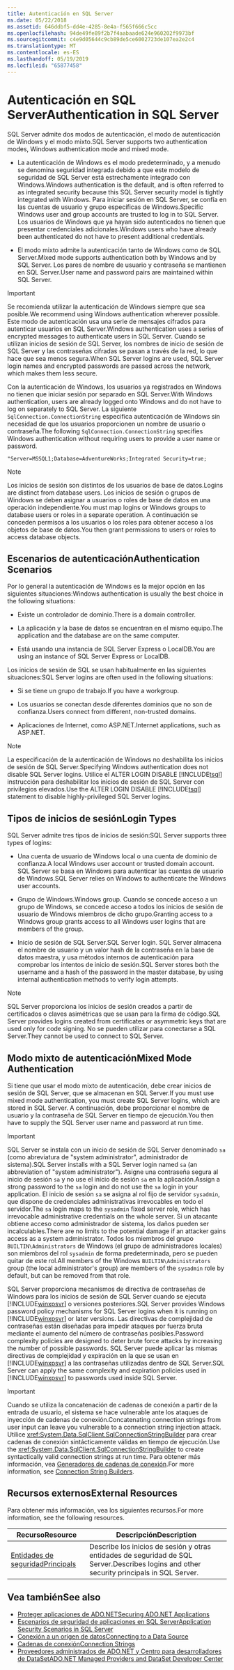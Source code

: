 ```yaml
---
title: Autenticación en SQL Server
ms.date: 05/22/2018
ms.assetid: 646ddbf5-dd4e-4285-8e4a-f565f666c5cc
ms.openlocfilehash: 94de49fe89f2b7f4aabaade624e960202f9973bf
ms.sourcegitcommit: c4e9d05644c9cb89de5ce6002723de107ea2e2c4
ms.translationtype: MT
ms.contentlocale: es-ES
ms.lasthandoff: 05/19/2019
ms.locfileid: "65877458"
---
```

# <a name="authentication-in-sql-server"></a><span data-ttu-id="bbda1-102">Autenticación en SQL Server</span><span class="sxs-lookup"><span data-stu-id="bbda1-102">Authentication in SQL Server</span></span>
<span data-ttu-id="bbda1-103">SQL Server admite dos modos de autenticación, el modo de autenticación de Windows y el modo mixto.</span><span class="sxs-lookup"><span data-stu-id="bbda1-103">SQL Server supports two authentication modes, Windows authentication mode and mixed mode.</span></span>  
  
- <span data-ttu-id="bbda1-104">La autenticación de Windows es el modo predeterminado, y a menudo se denomina seguridad integrada debido a que este modelo de seguridad de SQL Server está estrechamente integrado con Windows.</span><span class="sxs-lookup"><span data-stu-id="bbda1-104">Windows authentication is the default, and is often referred to as integrated security because this SQL Server security model is tightly integrated with Windows.</span></span> <span data-ttu-id="bbda1-105">Para iniciar sesión en SQL Server, se confía en las cuentas de usuario y grupo específicas de Windows.</span><span class="sxs-lookup"><span data-stu-id="bbda1-105">Specific Windows user and group accounts are trusted to log in to SQL Server.</span></span> <span data-ttu-id="bbda1-106">Los usuarios de Windows que ya hayan sido autenticados no tienen que presentar credenciales adicionales.</span><span class="sxs-lookup"><span data-stu-id="bbda1-106">Windows users who have already been authenticated do not have to present additional credentials.</span></span>  
  
- <span data-ttu-id="bbda1-107">El modo mixto admite la autenticación tanto de Windows como de SQL Server.</span><span class="sxs-lookup"><span data-stu-id="bbda1-107">Mixed mode supports authentication both by Windows and by SQL Server.</span></span> <span data-ttu-id="bbda1-108">Los pares de nombre de usuario y contraseña se mantienen en SQL Server.</span><span class="sxs-lookup"><span data-stu-id="bbda1-108">User name and password pairs are maintained within SQL Server.</span></span>  
  
> [!IMPORTANT]
>  <span data-ttu-id="bbda1-109">Se recomienda utilizar la autenticación de Windows siempre que sea posible.</span><span class="sxs-lookup"><span data-stu-id="bbda1-109">We recommend using Windows authentication wherever possible.</span></span> <span data-ttu-id="bbda1-110">Este modo de autenticación usa una serie de mensajes cifrados para autenticar usuarios en SQL Server.</span><span class="sxs-lookup"><span data-stu-id="bbda1-110">Windows authentication uses a series of encrypted messages to authenticate users in SQL Server.</span></span> <span data-ttu-id="bbda1-111">Cuando se utilizan inicios de sesión de SQL Server, los nombres de inicio de sesión de SQL Server y las contraseñas cifradas se pasan a través de la red, lo que hace que sea menos segura.</span><span class="sxs-lookup"><span data-stu-id="bbda1-111">When SQL Server logins are used, SQL Server login names and encrypted passwords are passed across the network, which makes them less secure.</span></span>  
  
 <span data-ttu-id="bbda1-112">Con la autenticación de Windows, los usuarios ya registrados en Windows no tienen que iniciar sesión por separado en SQL Server.</span><span class="sxs-lookup"><span data-stu-id="bbda1-112">With Windows authentication, users are already logged onto Windows and do not have to log on separately to SQL Server.</span></span> <span data-ttu-id="bbda1-113">La siguiente `SqlConnection.ConnectionString` especifica autenticación de Windows sin necesidad de que los usuarios proporcionen un nombre de usuario o contraseña.</span><span class="sxs-lookup"><span data-stu-id="bbda1-113">The following `SqlConnection.ConnectionString` specifies Windows authentication without requiring users to provide a user name or password.</span></span>  
  
```  
"Server=MSSQL1;Database=AdventureWorks;Integrated Security=true;  
```  
  
> [!NOTE]
>  <span data-ttu-id="bbda1-114">Los inicios de sesión son distintos de los usuarios de base de datos.</span><span class="sxs-lookup"><span data-stu-id="bbda1-114">Logins are distinct from database users.</span></span> <span data-ttu-id="bbda1-115">Los inicios de sesión o grupos de Windows se deben asignar a usuarios o roles de base de datos en una operación independiente.</span><span class="sxs-lookup"><span data-stu-id="bbda1-115">You must map logins or Windows groups to database users or roles in a separate operation.</span></span> <span data-ttu-id="bbda1-116">A continuación se conceden permisos a los usuarios o los roles para obtener acceso a los objetos de base de datos.</span><span class="sxs-lookup"><span data-stu-id="bbda1-116">You then grant permissions to users or roles to access database objects.</span></span>  
  
## <a name="authentication-scenarios"></a><span data-ttu-id="bbda1-117">Escenarios de autenticación</span><span class="sxs-lookup"><span data-stu-id="bbda1-117">Authentication Scenarios</span></span>  
 <span data-ttu-id="bbda1-118">Por lo general la autenticación de Windows es la mejor opción en las siguientes situaciones:</span><span class="sxs-lookup"><span data-stu-id="bbda1-118">Windows authentication is usually the best choice in the following situations:</span></span>  
  
- <span data-ttu-id="bbda1-119">Existe un controlador de dominio.</span><span class="sxs-lookup"><span data-stu-id="bbda1-119">There is a domain controller.</span></span>  
  
- <span data-ttu-id="bbda1-120">La aplicación y la base de datos se encuentran en el mismo equipo.</span><span class="sxs-lookup"><span data-stu-id="bbda1-120">The application and the database are on the same computer.</span></span>  
  
- <span data-ttu-id="bbda1-121">Está usando una instancia de SQL Server Express o LocalDB.</span><span class="sxs-lookup"><span data-stu-id="bbda1-121">You are using an instance of SQL Server Express or LocalDB.</span></span>  
  
 <span data-ttu-id="bbda1-122">Los inicios de sesión de SQL se usan habitualmente en las siguientes situaciones:</span><span class="sxs-lookup"><span data-stu-id="bbda1-122">SQL Server logins are often used in the following situations:</span></span>  
  
- <span data-ttu-id="bbda1-123">Si se tiene un grupo de trabajo.</span><span class="sxs-lookup"><span data-stu-id="bbda1-123">If you have a workgroup.</span></span>  
  
- <span data-ttu-id="bbda1-124">Los usuarios se conectan desde diferentes dominios que no son de confianza.</span><span class="sxs-lookup"><span data-stu-id="bbda1-124">Users connect from different, non-trusted domains.</span></span>  
  
- <span data-ttu-id="bbda1-125">Aplicaciones de Internet, como ASP.NET.</span><span class="sxs-lookup"><span data-stu-id="bbda1-125">Internet applications, such as ASP.NET.</span></span>  
  
> [!NOTE]
>  <span data-ttu-id="bbda1-126">La especificación de la autenticación de Windows no deshabilita los inicios de sesión de SQL Server.</span><span class="sxs-lookup"><span data-stu-id="bbda1-126">Specifying Windows authentication does not disable SQL Server logins.</span></span> <span data-ttu-id="bbda1-127">Utilice el ALTER LOGIN DISABLE [!INCLUDE[tsql](../../../../../includes/tsql-md.md)] instrucción para deshabilitar los inicios de sesión de SQL Server con privilegios elevados.</span><span class="sxs-lookup"><span data-stu-id="bbda1-127">Use the ALTER LOGIN DISABLE [!INCLUDE[tsql](../../../../../includes/tsql-md.md)] statement to disable highly-privileged SQL Server logins.</span></span>  
  
## <a name="login-types"></a><span data-ttu-id="bbda1-128">Tipos de inicios de sesión</span><span class="sxs-lookup"><span data-stu-id="bbda1-128">Login Types</span></span>  
 <span data-ttu-id="bbda1-129">SQL Server admite tres tipos de inicios de sesión:</span><span class="sxs-lookup"><span data-stu-id="bbda1-129">SQL Server supports three types of logins:</span></span>  
  
- <span data-ttu-id="bbda1-130">Una cuenta de usuario de Windows local o una cuenta de dominio de confianza.</span><span class="sxs-lookup"><span data-stu-id="bbda1-130">A local Windows user account or trusted domain account.</span></span> <span data-ttu-id="bbda1-131">SQL Server se basa en Windows para autenticar las cuentas de usuario de Windows.</span><span class="sxs-lookup"><span data-stu-id="bbda1-131">SQL Server relies on Windows to authenticate the Windows user accounts.</span></span>  
  
- <span data-ttu-id="bbda1-132">Grupo de Windows.</span><span class="sxs-lookup"><span data-stu-id="bbda1-132">Windows group.</span></span> <span data-ttu-id="bbda1-133">Cuando se concede acceso a un grupo de Windows, se concede acceso a todos los inicios de sesión de usuario de Windows miembros de dicho grupo.</span><span class="sxs-lookup"><span data-stu-id="bbda1-133">Granting access to a Windows group grants access to all Windows user logins that are members of the group.</span></span>  
  
- <span data-ttu-id="bbda1-134">Inicio de sesión de SQL Server.</span><span class="sxs-lookup"><span data-stu-id="bbda1-134">SQL Server login.</span></span> <span data-ttu-id="bbda1-135">SQL Server almacena el nombre de usuario y un valor hash de la contraseña en la base de datos maestra, y usa métodos internos de autenticación para comprobar los intentos de inicio de sesión.</span><span class="sxs-lookup"><span data-stu-id="bbda1-135">SQL Server stores both the username and a hash of the password in the master database, by using internal authentication methods to verify login attempts.</span></span>  
  
> [!NOTE]
>  <span data-ttu-id="bbda1-136">SQL Server proporciona los inicios de sesión creados a partir de certificados o claves asimétricas que se usan para la firma de código.</span><span class="sxs-lookup"><span data-stu-id="bbda1-136">SQL Server provides logins created from certificates or asymmetric keys that are used only for code signing.</span></span> <span data-ttu-id="bbda1-137">No se pueden utilizar para conectarse a SQL Server.</span><span class="sxs-lookup"><span data-stu-id="bbda1-137">They cannot be used to connect to SQL Server.</span></span>  
  
## <a name="mixed-mode-authentication"></a><span data-ttu-id="bbda1-138">Modo mixto de autenticación</span><span class="sxs-lookup"><span data-stu-id="bbda1-138">Mixed Mode Authentication</span></span>  
 <span data-ttu-id="bbda1-139">Si tiene que usar el modo mixto de autenticación, debe crear inicios de sesión de SQL Server, que se almacenan en SQL Server.</span><span class="sxs-lookup"><span data-stu-id="bbda1-139">If you must use mixed mode authentication, you must create SQL Server logins, which are stored in SQL Server.</span></span> <span data-ttu-id="bbda1-140">A continuación, debe proporcionar el nombre de usuario y la contraseña de SQL Server en tiempo de ejecución.</span><span class="sxs-lookup"><span data-stu-id="bbda1-140">You then have to supply the SQL Server user name and password at run time.</span></span>  
  
> [!IMPORTANT]
>  <span data-ttu-id="bbda1-141">SQL Server se instala con un inicio de sesión de SQL Server denominado `sa` (como abreviatura de "system administrator", administrador de sistema).</span><span class="sxs-lookup"><span data-stu-id="bbda1-141">SQL Server installs with a SQL Server login named `sa` (an abbreviation of "system administrator").</span></span> <span data-ttu-id="bbda1-142">Asigne una contraseña segura al inicio de sesión `sa` y no use el inicio de sesión `sa` en la aplicación.</span><span class="sxs-lookup"><span data-stu-id="bbda1-142">Assign a strong password to the `sa` login and do not use the `sa` login in your application.</span></span> <span data-ttu-id="bbda1-143">El inicio de sesión `sa` se asigna al rol fijo de servidor `sysadmin`, que dispone de credenciales administrativas irrevocables en todo el servidor.</span><span class="sxs-lookup"><span data-stu-id="bbda1-143">The `sa` login maps to the `sysadmin` fixed server role, which has irrevocable administrative credentials on the whole server.</span></span> <span data-ttu-id="bbda1-144">Si un atacante obtiene acceso como administrador de sistema, los daños pueden ser incalculables.</span><span class="sxs-lookup"><span data-stu-id="bbda1-144">There are no limits to the potential damage if an attacker gains access as a system administrator.</span></span> <span data-ttu-id="bbda1-145">Todos los miembros del grupo `BUILTIN\Administrators` de Windows (el grupo de administradores locales) son miembros del rol `sysadmin` de forma predeterminada, pero se pueden quitar de este rol.</span><span class="sxs-lookup"><span data-stu-id="bbda1-145">All members of the Windows `BUILTIN\Administrators` group (the local administrator's group) are members of the `sysadmin` role by default, but can be removed from that role.</span></span>  
  
 <span data-ttu-id="bbda1-146">SQL Server proporciona mecanismos de directiva de contraseñas de Windows para los inicios de sesión de SQL Server cuando se ejecuta [!INCLUDE[winxpsvr](../../../../../includes/winxpsvr-md.md)] o versiones posteriores.</span><span class="sxs-lookup"><span data-stu-id="bbda1-146">SQL Server provides Windows password policy mechanisms for SQL Server logins when it is running on [!INCLUDE[winxpsvr](../../../../../includes/winxpsvr-md.md)] or later versions.</span></span> <span data-ttu-id="bbda1-147">Las directivas de complejidad de contraseñas están diseñadas para impedir ataques por fuerza bruta mediante el aumento del número de contraseñas posibles.</span><span class="sxs-lookup"><span data-stu-id="bbda1-147">Password complexity policies are designed to deter brute force attacks by increasing the number of possible passwords.</span></span> <span data-ttu-id="bbda1-148">SQL Server puede aplicar las mismas directivas de complejidad y expiración en la que se usan en [!INCLUDE[winxpsvr](../../../../../includes/winxpsvr-md.md)] a las contraseñas utilizadas dentro de SQL Server.</span><span class="sxs-lookup"><span data-stu-id="bbda1-148">SQL Server can apply the same complexity and expiration policies used in [!INCLUDE[winxpsvr](../../../../../includes/winxpsvr-md.md)] to passwords used inside SQL Server.</span></span>  
  
> [!IMPORTANT]
>  <span data-ttu-id="bbda1-149">Cuando se utiliza la concatenación de cadenas de conexión a partir de la entrada de usuario, el sistema se hace vulnerable ante los ataques de inyección de cadenas de conexión.</span><span class="sxs-lookup"><span data-stu-id="bbda1-149">Concatenating connection strings from user input can leave you vulnerable to a connection string injection attack.</span></span> <span data-ttu-id="bbda1-150">Utilice <xref:System.Data.SqlClient.SqlConnectionStringBuilder> para crear cadenas de conexión sintácticamente válidas en tiempo de ejecución.</span><span class="sxs-lookup"><span data-stu-id="bbda1-150">Use the <xref:System.Data.SqlClient.SqlConnectionStringBuilder> to create syntactically valid connection strings at run time.</span></span> <span data-ttu-id="bbda1-151">Para obtener más información, vea [Generadores de cadenas de conexión](../../../../../docs/framework/data/adonet/connection-string-builders.md).</span><span class="sxs-lookup"><span data-stu-id="bbda1-151">For more information, see [Connection String Builders](../../../../../docs/framework/data/adonet/connection-string-builders.md).</span></span>  
  
## <a name="external-resources"></a><span data-ttu-id="bbda1-152">Recursos externos</span><span class="sxs-lookup"><span data-stu-id="bbda1-152">External Resources</span></span>  
 <span data-ttu-id="bbda1-153">Para obtener más información, vea los siguientes recursos.</span><span class="sxs-lookup"><span data-stu-id="bbda1-153">For more information, see the following resources.</span></span>  
  
|<span data-ttu-id="bbda1-154">Recurso</span><span class="sxs-lookup"><span data-stu-id="bbda1-154">Resource</span></span>|<span data-ttu-id="bbda1-155">Descripción</span><span class="sxs-lookup"><span data-stu-id="bbda1-155">Description</span></span>|  
|--------------|-----------------|  
|[<span data-ttu-id="bbda1-156">Entidades de seguridad</span><span class="sxs-lookup"><span data-stu-id="bbda1-156">Principals</span></span>](/sql/relational-databases/security/authentication-access/principals-database-engine)|<span data-ttu-id="bbda1-157">Describe los inicios de sesión y otras entidades de seguridad de SQL Server.</span><span class="sxs-lookup"><span data-stu-id="bbda1-157">Describes logins and other security principals in SQL Server.</span></span>|  
  
## <a name="see-also"></a><span data-ttu-id="bbda1-158">Vea también</span><span class="sxs-lookup"><span data-stu-id="bbda1-158">See also</span></span>

- [<span data-ttu-id="bbda1-159">Proteger aplicaciones de ADO.NET</span><span class="sxs-lookup"><span data-stu-id="bbda1-159">Securing ADO.NET Applications</span></span>](../../../../../docs/framework/data/adonet/securing-ado-net-applications.md)
- [<span data-ttu-id="bbda1-160">Escenarios de seguridad de aplicaciones en SQL Server</span><span class="sxs-lookup"><span data-stu-id="bbda1-160">Application Security Scenarios in SQL Server</span></span>](../../../../../docs/framework/data/adonet/sql/application-security-scenarios-in-sql-server.md)
- [<span data-ttu-id="bbda1-161">Conexión a un origen de datos</span><span class="sxs-lookup"><span data-stu-id="bbda1-161">Connecting to a Data Source</span></span>](../../../../../docs/framework/data/adonet/connecting-to-a-data-source.md)
- [<span data-ttu-id="bbda1-162">Cadenas de conexión</span><span class="sxs-lookup"><span data-stu-id="bbda1-162">Connection Strings</span></span>](../../../../../docs/framework/data/adonet/connection-strings.md)
- [<span data-ttu-id="bbda1-163">Proveedores administrados de ADO.NET y Centro para desarrolladores de DataSet</span><span class="sxs-lookup"><span data-stu-id="bbda1-163">ADO.NET Managed Providers and DataSet Developer Center</span></span>](https://go.microsoft.com/fwlink/?LinkId=217917)
